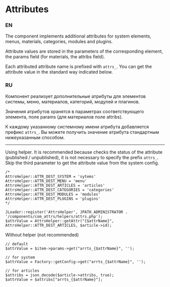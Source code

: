 # Attributes

### EN

The component implements additional attributes for system elements, menus, materials, categories, modules and plugins.

Attribute values are stored in the parameters of the corresponding element, the params field (for materials, the attribs field).

Each attributed attribute name is prefixed with `attrs_`. You can get the attribute value in the standard way indicated below.

### RU

Компонент реализует дополнительные атрибуты для элементов системы, меню, материалов, категорий, модулей и плагинов.

Значения атрибутов хранятся в параметрах соответствующего элемента, поле params (для материалов поле attribs).

К каждому указанному системному имени атрибута добавляется префикс `attrs_`. Вы можете получить значение атрибута стандартным нижеуказанным способом.

---

Using helper. It is recommended because checks the status of the attribute (published / unpublished), 
it is not necessary to specify the prefix `attrs_`. Skip the third parameter to get the attribute value from the system config.

```
/*
AttrsHelper::ATTR_DEST_SYSTEM = 'sytems'
AttrsHelper::ATTR_DEST_MENU = 'menu'
AttrsHelper::ATTR_DEST_ARTICLES = 'articles'
AttrsHelper::ATTR_DEST_CATEGORIES = 'categories'
AttrsHelper::ATTR_DEST_MODULES = 'modules'
AttrsHelper::ATTR_DEST_PLUGINS = 'plugins'
*/

JLoader::register('AttrsHelper', JPATH_ADMINISTRATOR . '/components/com_attrs/helpers/attrs.php');
$attrValue = AttrsHelper::getAttr("{$attrName}", AttrsHelper::ATTR_DEST_ARTICLES, $article->id);
```

Without helper (not recommended)
```
// default
$attrValue = $item->params->get("arrts_{$attrName}", '');

// for system
$attrValue = Factory::getConfig->get("arrts_{$attrName}", '');

// for articles
$attribs = json_decode($article->attribs, true);
$attrValue = $attribs["arrts_{$attrName}"];

```
